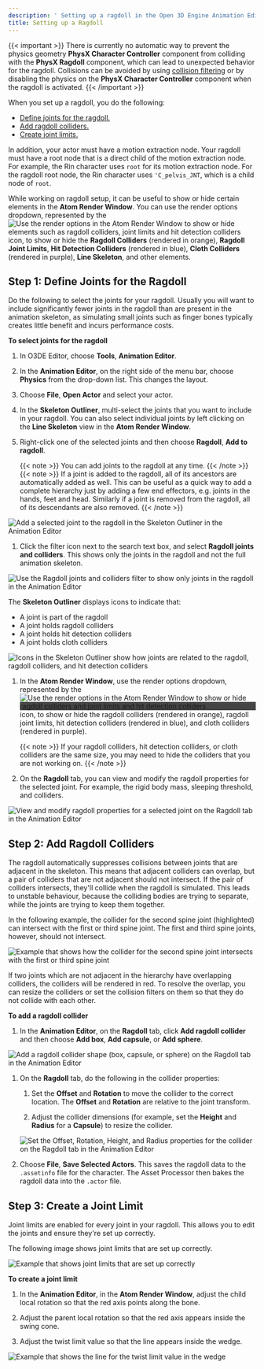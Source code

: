 ```yaml
---
description: ' Setting up a ragdoll in the Open 3D Engine Animation Editor. '
title: Setting up a Ragdoll
---
```


{{< important >}}
There is currently no automatic way to prevent the physics geometry **PhysX Character Controller** component from colliding with the **PhysX Ragdoll** component, which can lead to unexpected behavior for the ragdoll. Collisions can be avoided by using [collision filtering](/docs/user-guide/interactivity/physics/nvidia-physx/configuring/configuration-collision-layers/) or by disabling the physics on the **PhysX Character Controller** component when the ragdoll is activated.
{{< /important >}}

When you set up a ragdoll, you do the following:
+ [Define joints for the ragdoll.](#step-1-define-joints-for-the-ragdoll)
+ [Add ragdoll colliders.](#step-2-add-ragdoll-colliders)
+ [Create joint limits.](#step-3-create-a-joint-limit)

In addition, your actor must have a motion extraction node. Your ragdoll must have a root node that is a direct child of the motion extraction node. For example, the Rin character uses `root` for its motion extraction node. For the ragdoll root node, the Rin character uses `'C_pelvis_JNT`, which is a child node of `root`.

While working on ragdoll setup, it can be useful to show or hide certain elements in the **Atom Render Window**. You can use the render options dropdown, represented by the ![Use the render options in the Atom Render Window to show or hide elements such as ragdoll colliders, joint limits and hit detection colliders](/images/user-guide/actor-animation/ragdoll-skeleton-render-options.svg) icon, to show or hide the **Ragdoll Colliders** (rendered in orange), **Ragdoll Joint Limits**, **Hit Detection Colliders** (rendered in blue), **Cloth Colliders** (rendered in purple), **Line Skeleton**, and other elements.

## Step 1: Define Joints for the Ragdoll 

Do the following to select the joints for your ragdoll. Usually you will want to include significantly fewer joints in the ragdoll than are present in the animation skeleton, as simulating small joints such as finger bones typically creates little benefit and incurs performance costs.

**To select joints for the ragdoll**

1. In O3DE Editor, choose **Tools**, **Animation Editor**.

1. In the **Animation Editor**, on the right side of the menu bar, choose **Physics** from the drop-down list. This changes the layout.

1. Choose **File**, **Open Actor** and select your actor.

1. In the **Skeleton Outliner**, multi-select the joints that you want to include in your ragdoll. You can also select individual joints by left clicking on the **Line Skeleton** view in the **Atom Render Window**.

1. Right-click one of the selected joints and then choose **Ragdoll**, **Add to ragdoll**.

    {{< note >}}
You can add joints to the ragdoll at any time.
{{< /note >}}
    {{< note >}}
If a joint is added to the ragdoll, all of its ancestors are automatically added as well. This can be useful as a quick way to add a complete hierarchy just by adding a few end effectors, e.g. joints in the hands, feet and head. Similarly if a joint is removed from the ragdoll, all of its descendants are also removed.
{{< /note >}}

![Add a selected joint to the ragdoll in the Skeleton Outliner in the Animation Editor](/images/user-guide/actor-animation/ragdoll-skeleton-outliner-add-to-ragdoll.png)

1. Click the filter icon next to the search text box, and select **Ragdoll joints and colliders**. This shows only the joints in the ragdoll and not the full animation skeleton.

![Use the Ragdoll joints and colliders filter to show only joints in the ragdoll in the Animation Editor](/images/user-guide/actor-animation/ragdoll-skeleton-outliner-ragdoll-joints-colliders-filter.png)

   The **Skeleton Outliner** displays icons to indicate that:
   + A joint is part of the ragdoll
   + A joint holds ragdoll colliders
   + A joint holds hit detection colliders
   + A joint holds cloth colliders

   ![Icons in the Skeleton Outliner show how joints are related to the ragdoll, ragdoll colliders, and hit detection colliders](/images/user-guide/actor-animation/ragdoll-skeleton-outliner-joint-icons.png)

1. In the **Atom Render Window**, use the render options dropdown, represented by the <span style="background-color:rgba(68, 68, 68, 255)">![Use the render options in the Atom Render Window to show or hide ragdoll colliders and joint limits and hit detection colliders](/images/user-guide/actor-animation/ragdoll-skeleton-render-options.svg)</span> icon, to show or hide the ragdoll colliders (rendered in orange), ragdoll joint limits, hit detection colliders (rendered in blue), and cloth colliders (rendered in purple).

    {{< note >}}
If your ragdoll colliders, hit detection colliders, or cloth colliders are the same size, you may need to hide the colliders that you are not working on.
{{< /note >}}

1. On the **Ragdoll** tab, you can view and modify the ragdoll properties for the selected joint. For example, the rigid body mass, sleeping threshold, and colliders.

![View and modify ragdoll properties for a selected joint on the Ragdoll tab in the Animation Editor](/images/user-guide/actor-animation/ragdoll-skeleton-ragdoll-tab-properties.png)

## Step 2: Add Ragdoll Colliders 

The ragdoll automatically suppresses collisions between joints that are adjacent in the skeleton. This means that adjacent colliders can overlap, but a pair of colliders that are not adjacent should not intersect. If the pair of colliders intersects, they'll collide when the ragdoll is simulated. This leads to unstable behaviour, because the colliding bodies are trying to separate, while the joints are trying to keep them together.

In the following example, the collider for the second spine joint (highlighted) can intersect with the first or third spine joint. The first and third spine joints, however, should not intersect.

![Example that shows how the collider for the second spine joint intersects with the first or third spine joint](/images/user-guide/actor-animation/ragdoll-collider-spine-joints-example.png)

If two joints which are not adjacent in the hierarchy have overlapping colliders, the colliders will be rendered in red. To resolve the overlap, you can resize the colliders or set the collision filters on them so that they do not collide with each other.

**To add a ragdoll collider**

1. In the **Animation Editor**, on the **Ragdoll** tab, click **Add ragdoll collider** and then choose **Add box**, **Add capsule**, or **Add sphere**.

![Add a ragdoll collider shape (box, capsule, or sphere) on the Ragdoll tab in the Animation Editor](/images/user-guide/actor-animation/add-ragdoll-collider-options.png)

1. On the **Ragdoll** tab, do the following in the collider properties:

   1. Set the **Offset** and **Rotation** to move the collider to the correct location. The **Offset** and **Rotation** are relative to the joint transform.

   1. Adjust the collider dimensions (for example, set the **Height** and **Radius** for a **Capsule**) to resize the collider.

   ![Set the Offset, Rotation, Height, and Radius properties for the collider on the Ragdoll tab in the Animation Editor](/images/user-guide/actor-animation/ragdoll-collider-options-offset-rotation-height-radius.png)

1. Choose **File**, **Save Selected Actors**. This saves the ragdoll data to the `.assetinfo` file for the character. The Asset Processor then bakes the ragdoll data into the `.actor` file.

## Step 3: Create a Joint Limit 

Joint limits are enabled for every joint in your ragdoll. This allows you to edit the joints and ensure they're set up correctly.

The following image shows joint limits that are set up correctly.

![Example that shows joint limits that are set up correctly](/images/user-guide/actor-animation/ragdoll-collider-joint-limits-example.png)

**To create a joint limit**

1. In the **Animation Editor**, in the **Atom Render Window**, adjust the child local rotation so that the red axis points along the bone.

1. Adjust the parent local rotation so that the red axis appears inside the swing cone.

1. Adjust the twist limit value so that the line appears inside the wedge.

![Example that shows the line for the twist limit value in the wedge](/images/user-guide/actor-animation/ragdoll-joint-limit-twist-limit-value.png)
